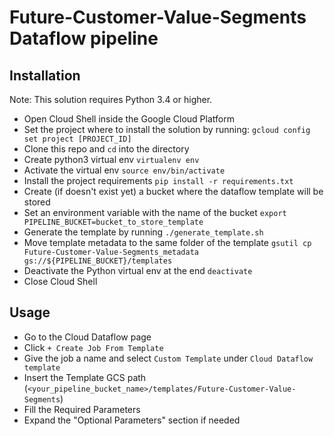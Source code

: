 # Future-Customer-Value-Segments Dataflow pipeline

## Installation
Note: This solution requires Python 3.4 or higher.

* Open Cloud Shell inside the Google Cloud Platform
* Set the project where to install the solution by running: `gcloud config set project [PROJECT_ID]`
* Clone this repo and `cd` into the directory
* Create python3 virtual env `virtualenv env`
* Activate the virtual env `source env/bin/activate`
* Install the project requirements `pip install -r requirements.txt`
* Create (if doesn't exist yet) a bucket where the dataflow template will be stored
* Set an environment variable with the name of the bucket `export PIPELINE_BUCKET=bucket_to_store_template`
* Generate the template by running `./generate_template.sh`
* Move template metadata to the same folder of the template `gsutil cp Future-Customer-Value-Segments_metadata gs://${PIPELINE_BUCKET}/templates`
* Deactivate the Python virtual env at the end `deactivate`
* Close Cloud Shell

## Usage
* Go to the Cloud Dataflow page
* Click `+ Create Job From Template`
* Give the job a name and select `Custom Template` under `Cloud Dataflow template`
* Insert the Template GCS path (`<your_pipeline_bucket_name>/templates/Future-Customer-Value-Segments`)
* Fill the Required Parameters
* Expand the "Optional Parameters" section if needed